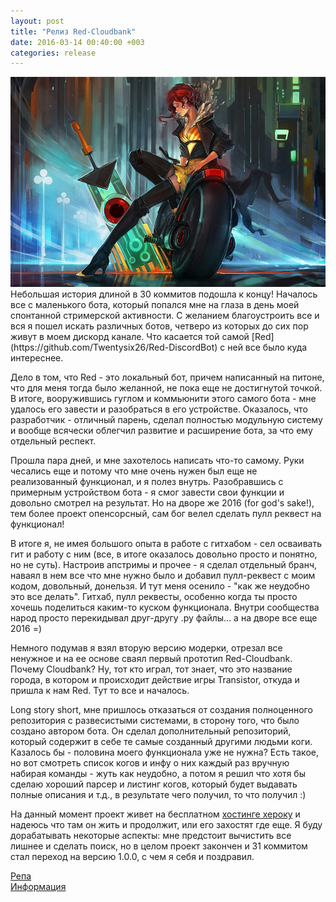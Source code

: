```yaml
---
layout: post
title: "Релиз Red-Cloudbank"
date: 2016-03-14 00:40:00 +003
categories: release
---
```

<img src="/images/fulls/07.jpg" class="fit image">
Небольшая история длиной в 30 коммитов подошла к концу! Началось все с маленького бота, который попался мне на глаза в день моей спонтанной стримерской активности. С желанием благоустроить все и вся я пошел искать различных ботов, четверо из которых до сих пор живут в моем дискорд канале. Что касается той самой [Red](https://github.com/Twentysix26/Red-DiscordBot) с ней все было куда интереснее.

Дело в том, что Red - это локальный бот, причем написанный на питоне, что для меня тогда было желанной, не пока еще не достигнутой точкой. В итоге, вооружившись гуглом и коммьюнити этого самого бота - мне удалось его завести и разобраться в его устройстве. Оказалось, что разработчик - отличный парень, сделал полностью модульную систему и вообще всячески облегчил развитие и расширение бота, за что ему отдельный респект.

Прошла пара дней, и мне захотелось написать что-то самому. Руки чесались еще и потому что мне очень нужен был еще не реализованный функционал, и я полез внутрь. Разобравшись с примерным устройством бота - я смог завести свои функции и довольно смотрел на результат. Но на дворе же 2016 (for god's sake!), тем более проект опенсорсный, сам бог велел сделать пулл реквест на функционал!

В итоге я, не имея большого опыта в работе с гитхабом - сел осваивать гит и работу с ним (все, в итоге оказалось довольно просто и понятно, но не суть). Настроив апстримы и прочее - я сделал отдельный бранч, наваял в нем все что мне нужно было и добавил пулл-реквест с моим кодом, довольный, донельзя. И тут меня осенило - "как же неудобно это все делать". Гитхаб, пулл реквесты, особенно когда ты просто хочешь поделиться каким-то куском функционала. Внутри сообщества народ просто перекидывал друг-другу .py файлы... а на дворе все еще 2016 =)

Немного подумав я взял вторую версию модерки, отрезал все ненужное и на ее основе сваял первый прототип Red-Cloudbank. Почему Cloudbank? Ну, тот кто играл, тот знает, что это название города, в котором и происходит действие игры Transistor, откуда и пришла к нам Red. Тут то все и началось.

Long story short, мне пришлось отказаться от создания полноценного репозитория с развесистыми системами, в сторону того, что было создано автором бота. Он сделал дополнительный репозиторий, который содержит в себе те самые созданный другими людьми коги. Казалось бы - половина моего функционала уже не нужна? Есть такое, но вот смотреть список когов и инфу о них каждый раз вручную набирая команды - жуть как неудобно, а потом я решил что хотя бы сделаю хороший парсер и листинг когов, который будет выдавать полные описания и т.д., в результате чего получил, то что получил :)

На данный момент проект живет на бесплатном [хостинге хероку](https://red-cloudbank.herokuapp.com/) и надеюсь что там он жить и продолжит, или его захостят где еще. Я буду дорабатывать некоторые аспекты: мне предстоит вычистить все лишнее и сделать поиск, но в целом проект закончен и 31 коммитом стал переход на версию 1.0.0, с чем я себя и поздравил.

[Репа](https://github.com/orels1/red-cloudbank)
<br>
[Информация](http://orels1.github.io/red-cloudbank)